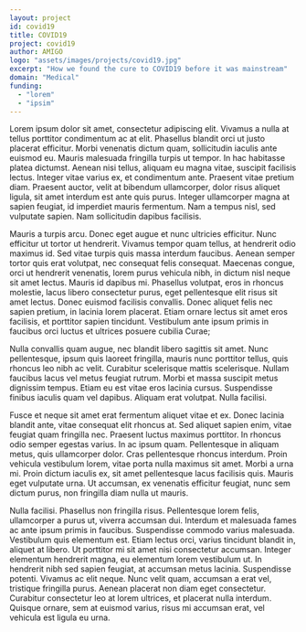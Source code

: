 ```yaml
---
layout: project
id: covid19
title: COVID19
project: covid19
author: AMIGO
logo: "assets/images/projects/covid19.jpg"
excerpt: "How we found the cure to COVID19 before it was mainstream"
domain: "Medical"
funding:
  - "lorem"
  - "ipsim"
---
```


Lorem ipsum dolor sit amet, consectetur adipiscing elit. Vivamus a nulla at tellus porttitor condimentum ac at elit. Phasellus blandit orci ut justo placerat efficitur. Morbi venenatis dictum quam, sollicitudin iaculis ante euismod eu. Mauris malesuada fringilla turpis ut tempor. In hac habitasse platea dictumst. Aenean nisi tellus, aliquam eu magna vitae, suscipit facilisis lectus. Integer vitae varius ex, et condimentum ante. Praesent vitae pretium diam. Praesent auctor, velit at bibendum ullamcorper, dolor risus aliquet ligula, sit amet interdum est ante quis purus. Integer ullamcorper magna at sapien feugiat, id imperdiet mauris fermentum. Nam a tempus nisl, sed vulputate sapien. Nam sollicitudin dapibus facilisis.

Mauris a turpis arcu. Donec eget augue et nunc ultricies efficitur. Nunc efficitur ut tortor ut hendrerit. Vivamus tempor quam tellus, at hendrerit odio maximus id. Sed vitae turpis quis massa interdum faucibus. Aenean semper tortor quis erat volutpat, nec consequat felis consequat. Maecenas congue, orci ut hendrerit venenatis, lorem purus vehicula nibh, in dictum nisl neque sit amet lectus. Mauris id dapibus mi. Phasellus volutpat, eros in rhoncus molestie, lacus libero consectetur purus, eget pellentesque elit risus sit amet lectus. Donec euismod facilisis convallis. Donec aliquet felis nec sapien pretium, in lacinia lorem placerat. Etiam ornare lectus sit amet eros facilisis, et porttitor sapien tincidunt. Vestibulum ante ipsum primis in faucibus orci luctus et ultrices posuere cubilia Curae;

Nulla convallis quam augue, nec blandit libero sagittis sit amet. Nunc pellentesque, ipsum quis laoreet fringilla, mauris nunc porttitor tellus, quis rhoncus leo nibh ac velit. Curabitur scelerisque mattis scelerisque. Nullam faucibus lacus vel metus feugiat rutrum. Morbi et massa suscipit metus dignissim tempus. Etiam eu est vitae eros lacinia cursus. Suspendisse finibus iaculis quam vel dapibus. Aliquam erat volutpat. Nulla facilisi.

Fusce et neque sit amet erat fermentum aliquet vitae et ex. Donec lacinia blandit ante, vitae consequat elit rhoncus at. Sed aliquet sapien enim, vitae feugiat quam fringilla nec. Praesent luctus maximus porttitor. In rhoncus odio semper egestas varius. In ac ipsum quam. Pellentesque in aliquam metus, quis ullamcorper dolor. Cras pellentesque rhoncus interdum. Proin vehicula vestibulum lorem, vitae porta nulla maximus sit amet. Morbi a urna mi. Proin dictum iaculis ex, sit amet pellentesque lacus facilisis quis. Mauris eget vulputate urna. Ut accumsan, ex venenatis efficitur feugiat, nunc sem dictum purus, non fringilla diam nulla ut mauris.

Nulla facilisi. Phasellus non fringilla risus. Pellentesque lorem felis, ullamcorper a purus ut, viverra accumsan dui. Interdum et malesuada fames ac ante ipsum primis in faucibus. Suspendisse commodo varius malesuada. Vestibulum quis elementum est. Etiam lectus orci, varius tincidunt blandit in, aliquet at libero. Ut porttitor mi sit amet nisi consectetur accumsan. Integer elementum hendrerit magna, eu elementum lorem vestibulum ut. In hendrerit nibh sed sapien feugiat, at accumsan metus lacinia. Suspendisse potenti. Vivamus ac elit neque. Nunc velit quam, accumsan a erat vel, tristique fringilla purus. Aenean placerat non diam eget consectetur. Curabitur consectetur leo at lorem ultrices, et placerat nulla interdum. Quisque ornare, sem at euismod varius, risus mi accumsan erat, vel vehicula est ligula eu urna.
